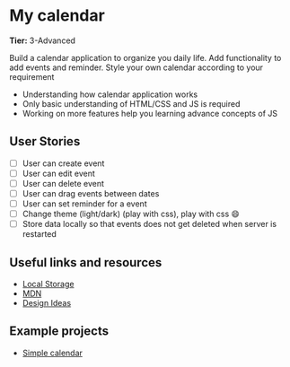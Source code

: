 # My calendar

**Tier:** 3-Advanced

Build a calendar application to organize you daily life. Add functionality to add events and reminder.
Style your own calendar according to your requirement

- Understanding how calendar application works
- Only basic understanding of HTML/CSS and JS is required
- Working on more features help you learning advance concepts of JS

## User Stories

- [ ] User can create event
- [ ] User can edit event
- [ ] User can delete event
- [ ] User can drag events between dates
- [ ] User can set reminder for a event
- [ ] Change theme (light/dark) (play with css), play with css 😄
- [ ] Store data locally so that events does not get deleted when server is restarted

## Useful links and resources

- [Local Storage](https://blog.logrocket.com/the-complete-guide-to-using-localstorage-in-javascript-apps-ba44edb53a36/)
- [MDN](https://developer.mozilla.org/en-US/)
- [Design Ideas](https://dribbble.com/tags/calendar)

## Example projects

- [Simple calendar](https://medium.com/@nitinpatel_20236/challenge-of-building-a-calendar-with-pure-javascript-a86f1303267d)
